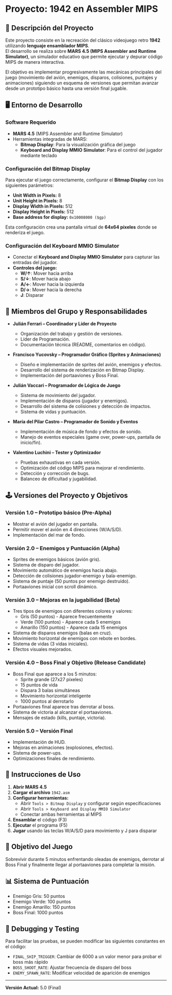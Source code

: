 # Proyecto: 1942 en Assembler MIPS

## 📌 Descripción del Proyecto
Este proyecto consiste en la recreación del clásico videojuego retro **1942** utilizando **lenguaje ensamblador MIPS**.  
El desarrollo se realiza sobre **MARS 4.5 (MIPS Assembler and Runtime Simulator)**, un simulador educativo que permite ejecutar y depurar código MIPS de manera interactiva.

El objetivo es implementar progresivamente las mecánicas principales del juego (movimiento del avión, enemigos, disparos, colisiones, puntajes y animaciones) siguiendo un esquema de versiones que permitan avanzar desde un prototipo básico hasta una versión final jugable.

## 🖥️ Entorno de Desarrollo

### Software Requerido
- **MARS 4.5** (MIPS Assembler and Runtime Simulator)
- Herramientas integradas de MARS:
  - **Bitmap Display**: Para la visualización gráfica del juego
  - **Keyboard and Display MMIO Simulator**: Para el control del jugador mediante teclado

### Configuración del Bitmap Display
Para ejecutar el juego correctamente, configurar el **Bitmap Display** con los siguientes parámetros:

- **Unit Width in Pixels:** 8
- **Unit Height in Pixels:** 8
- **Display Width in Pixels:** 512
- **Display Height in Pixels:** 512
- **Base address for display:** `0x10008000 ($gp)`

Esta configuración crea una pantalla virtual de **64x64 píxeles** donde se renderiza el juego.

### Configuración del Keyboard MMIO Simulator
- Conectar el **Keyboard and Display MMIO Simulator** para capturar las entradas del jugador.
- **Controles del juego:**
  - **W/↑**: Mover hacia arriba
  - **S/↓**: Mover hacia abajo
  - **A/←**: Mover hacia la izquierda
  - **D/→**: Mover hacia la derecha
  - **J**: Disparar

## 👥 Miembros del Grupo y Responsabilidades

- **Julián Ferrari – Coordinador y Líder de Proyecto**  
  - Organización del trabajo y gestión de versiones.
  - Líder de Programación.
  - Documentación técnica (README, comentarios en código).

- **Francisco Yucovsky – Programador Gráfico (Sprites y Animaciones)**  
  - Diseño e implementación de sprites del avión, enemigos y efectos.
  - Desarrollo del sistema de renderización en Bitmap Display.
  - Implementación del portaaviones y Boss Final.

- **Julián Vaccari – Programador de Lógica de Juego**  
  - Sistema de movimiento del jugador.
  - Implementación de disparos (jugador y enemigos).
  - Desarrollo del sistema de colisiones y detección de impactos.
  - Sistema de vidas y puntuación.

- **María del Pilar Castro – Programador de Sonido y Eventos**  
  - Implementación de música de fondo y efectos de sonido.  
  - Manejo de eventos especiales (game over, power-ups, pantalla de inicio/fin).

- **Valentino Luchini – Tester y Optimizador**  
  - Pruebas exhaustivas en cada versión.
  - Optimización del código MIPS para mejorar el rendimiento.
  - Detección y corrección de bugs.
  - Balanceo de dificultad y jugabilidad.

## 🕹️ Versiones del Proyecto y Objetivos

### Versión 1.0 – Prototipo básico (Pre-Alpha)
- Mostrar el avión del jugador en pantalla.
- Permitir mover el avión en 4 direcciones (W/A/S/D).
- Implementación del mar de fondo.

### Versión 2.0 – Enemigos y Puntuación (Alpha)
- Sprites de enemigos básicos (avión gris).
- Sistema de disparo del jugador.
- Movimiento automático de enemigos hacia abajo.
- Detección de colisiones jugador-enemigo y bala-enemigo.
- Sistema de puntaje (50 puntos por enemigo destruido).
- Portaaviones inicial con scroll dinámico.

### Versión 3.0 – Mejoras en la jugabilidad (Beta)
- Tres tipos de enemigos con diferentes colores y valores:
  - Gris (50 puntos) - Aparece frecuentemente
  - Verde (100 puntos) - Aparece cada 5 enemigos
  - Amarillo (150 puntos) - Aparece cada 15 enemigos
- Sistema de disparos enemigos (balas en cruz).
- Movimiento horizontal de enemigos con rebote en bordes.
- Sistema de vidas (3 vidas iniciales).
- Efectos visuales mejorados.

### Versión 4.0 – Boss Final y Objetivo (Release Candidate)
- Boss Final que aparece a los 5 minutos:
  - Sprite grande (27x27 píxeles)
  - 15 puntos de vida
  - Dispara 3 balas simultáneas
  - Movimiento horizontal inteligente
  - 1000 puntos al derrotarlo
- Portaaviones final aparece tras derrotar al boss.
- Sistema de victoria al alcanzar el portaaviones.
- Mensajes de estado (kills, puntaje, victoria).

### Versión 5.0 – Versión Final
- Implementación de HUD.
- Mejoras en animaciones (explosiones, efectos).
- Sistema de power-ups.
- Optimizaciones finales de rendimiento.

## 📝 Instrucciones de Uso

1. **Abrir MARS 4.5**
2. **Cargar el archivo** `1942.asm`
3. **Configurar herramientas:**
   - Abrir `Tools > Bitmap Display` y configurar según especificaciones
   - Abrir `Tools > Keyboard and Display MMIO Simulator`
   - Conectar ambas herramientas al MIPS
4. **Ensamblar** el código (F3)
5. **Ejecutar** el programa (F5)
6. **Jugar** usando las teclas W/A/S/D para movimiento y J para disparar

## 🎯 Objetivo del Juego
Sobrevivir durante 5 minutos enfrentando oleadas de enemigos, derrotar al Boss Final y finalmente llegar al portaaviones para completar la misión.

## 📊 Sistema de Puntuación
- Enemigo Gris: 50 puntos
- Enemigo Verde: 100 puntos
- Enemigo Amarillo: 150 puntos
- Boss Final: 1000 puntos

## 🐛 Debugging y Testing
Para facilitar las pruebas, se pueden modificar las siguientes constantes en el código:
- `FINAL_SHIP_TRIGGER`: Cambiar de 6000 a un valor menor para probar el boss más rápido
- `BOSS_SHOOT_RATE`: Ajustar frecuencia de disparo del boss
- `ENEMY_SPAWN_RATE`: Modificar velocidad de aparición de enemigos

---
**Versión Actual:** 5.0 (Final)  

